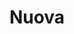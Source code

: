 ---
title: Nuova
date: 
draft: false

# descripcion
description : Argolla de plata pasante cierre italiano

materials: Plata 925

color: Plateado

dimensions: 1,8cm

code: 01-11-0479

type: "Aros"

categories: []

price: $1.520,00

# Images
# first image will be shown in the product page
images:
  # - image: "images/path_to_image"
  # La ubicacion de las imagenes es imagenes/Aros/Aros.Argollas/01-11-0479-nuova
  - image: "./images/aros/argollas/01-11-0479_a.JPG"
  - image: "./images/aros/argollas/01-11-0479_b.JPG"
---